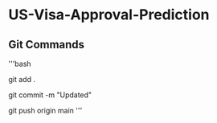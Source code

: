 # US-Visa-Approval-Prediction

## Git Commands

'''bash

git add .

git commit -m "Updated"

git push origin main
'''
